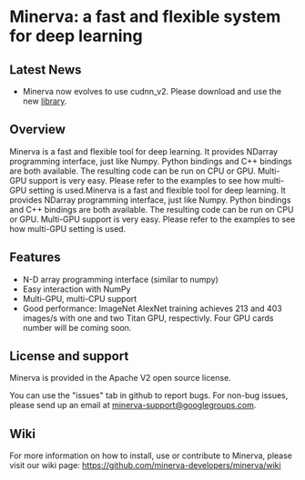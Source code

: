 # Minerva: a fast and flexible system for deep learning

## Latest News

* Minerva now evolves to use cudnn_v2. Please download and use the new [library](https://developer.nvidia.com/cuDNN).

## Overview

Minerva is a fast and flexible tool for deep learning. It provides NDarray programming interface, just like Numpy. Python bindings and C++ bindings are both available. The resulting code can be run on CPU or GPU. Multi-GPU support is very easy. Please refer to the examples to see how multi-GPU setting is used.Minerva is a fast and flexible tool for deep learning. It provides NDarray programming interface, just like Numpy. Python bindings and C++ bindings are both available. The resulting code can be run on CPU or GPU. Multi-GPU support is very easy. Please refer to the examples to see how multi-GPU setting is used.

## Features

* N-D array programming interface (similar to numpy)
* Easy interaction with NumPy
* Multi-GPU, multi-CPU support
* Good performance: ImageNet AlexNet training achieves 213 and 403 images/s with one and two Titan GPU, respectivly. Four GPU cards number will be coming soon.

## License and support

Minerva is provided in the Apache V2 open source license.

You can use the "issues" tab in github to report bugs. For non-bug issues, please send up an email at minerva-support@googlegroups.com.

## Wiki

For more information on how to install, use or contribute to Minerva, please visit our wiki page: https://github.com/minerva-developers/minerva/wiki

